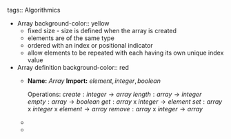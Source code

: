tags:: Algorithmics

- Array
  background-color:: yellow
	- fixed size - size is defined when the array is created
	- elements are of the same type
	- ordered with an index or positional indicator
	- allow elements to be repeated with each having its own unique index value
- Array definition
  background-color:: red
	- **Name:** $Array$
	  **Import:** $element, integer, boolean$
	  
	  Operations:
	  $create: integer \to array$
	  $length: array \to integer$
	  $empty: array \to boolean$
	  $get: array$ x $integer \to element$
	  $set: array$ x $integer$ x $element \to array$
	  $remove: array$ x $integer \to array$
	-
	-